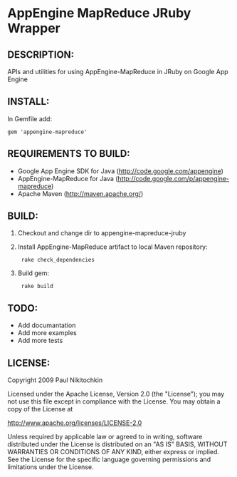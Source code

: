 AppEngine MapReduce JRuby Wrapper
=================================


DESCRIPTION:
------------

APIs and utilities for using AppEngine-MapReduce in JRuby on Google App Engine


INSTALL:
--------

In Gemfile add:
    
    gem 'appengine-mapreduce'


REQUIREMENTS TO BUILD:
----------------------

* Google App Engine SDK for Java (http://code.google.com/appengine)
* AppEngine-MapReduce for Java (http://code.google.com/p/appengine-mapreduce)
* Apache Maven (http://maven.apache.org/)


BUILD:
------

1. Checkout and change dir to appengine-mapreduce-jruby

1. Install AppEngine-MapReduce artifact to local Maven repository:
    
        rake check_dependencies

1. Build gem:

        rake build


TODO:
--------

*   Add documantation
*   Add more examples
*   Add more tests

LICENSE:
--------

Copyright 2009 Paul Nikitochkin

Licensed under the Apache License, Version 2.0 (the "License");
you may not use this file except in compliance with the License.
You may obtain a copy of the License at

http://www.apache.org/licenses/LICENSE-2.0

Unless required by applicable law or agreed to in writing, software
distributed under the License is distributed on an "AS IS" BASIS,
WITHOUT WARRANTIES OR CONDITIONS OF ANY KIND, either express or implied.
See the License for the specific language governing permissions and
limitations under the License.
